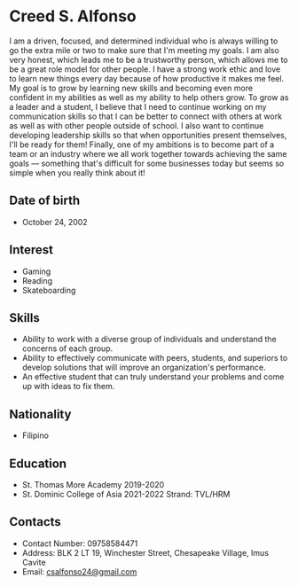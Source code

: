 # Creed S. Alfonso 

I am a driven, focused, and determined individual who is always willing to go the extra
mile or two to make sure that I'm meeting my goals. I am also very honest, which leads
me to be a trustworthy person, which allows me to be a great role model for other
people.
I have a strong work ethic and love to learn new things every day because of how
productive it makes me feel. My goal is to grow by learning new skills and becoming
even more confident in my abilities as well as my ability to help others grow.
To grow as a leader and a student, I believe that I need to continue working on my
communication skills so that I can be better to connect with others at work as well as
with other people outside of school. I also want to continue developing leadership skills
so that when opportunities present themselves, I'll be ready for them!
Finally, one of my ambitions is to become part of a team or an industry where we all
work together towards achieving the same goals — something that's difficult for some
businesses today but seems so simple when you really think about it!
## Date of birth
* October 24, 2002

## Interest

* Gaming
* Reading
* Skateboarding


## Skills
* Ability to work with a diverse group of individuals
and understand the concerns of each group.
* Ability to effectively communicate with peers,
students, and superiors to develop solutions that
will improve an organization's performance.
* An effective student that can truly understand
your problems and come up with ideas to fix
them.
## Nationality
* Filipino

## Education
* St. Thomas More Academy 2019-2020
* St. Dominic College of Asia 2021-2022
  Strand: TVL/HRM

## Contacts
* Contact Number: 09758584471
* Address: BLK 2 LT 19, Winchester Street,
Chesapeake Village, Imus
Cavite
* Email: csalfonso24@gmail.com
